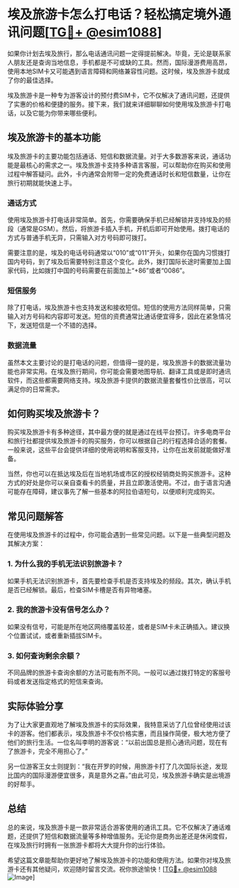 # 埃及旅游卡怎么打电话？轻松搞定境外通讯问题[[TG💪+ @esim1088](https://t.me/s/esim1088)]

如果你计划去埃及旅行，那么电话通讯问题一定得提前解决。毕竟，无论是联系家人朋友还是查询当地信息，手机都是不可或缺的工具。然而，国际漫游费用高昂，使用本地SIM卡又可能遇到语言障碍和网络兼容性问题。这时候，埃及旅游卡就成了你的最佳选择。

埃及旅游卡是一种专为游客设计的预付费SIM卡，它不仅解决了通讯问题，还提供了实惠的价格和便捷的服务。接下来，我们就来详细聊聊如何使用埃及旅游卡打电话，以及它能为你带来哪些便利。

## 埃及旅游卡的基本功能

埃及旅游卡的主要功能包括通话、短信和数据流量。对于大多数游客来说，通话功能是最核心的需求之一。埃及旅游卡支持多种语言客服，可以帮助你在购买和使用过程中解答疑问。此外，卡内通常会附带一定的免费通话时长和短信数量，让你在旅行初期就能快速上手。

### 通话方式

使用埃及旅游卡打电话非常简单。首先，你需要确保手机已经解锁并支持埃及的频段（通常是GSM）。然后，将旅游卡插入手机，开机后即可开始使用。拨打电话的方式与普通手机无异，只需输入对方号码即可拨打。

需要注意的是，埃及的电话号码通常以“010”或“011”开头，如果你在国内习惯拨打国内号码，到了埃及后需要特别注意这个变化。此外，拨打国际长途时需要加上国家代码，比如拨打中国的号码需要在前面加上“+86”或者“0086”。

### 短信服务

除了打电话，埃及旅游卡也支持发送和接收短信。短信的使用方法同样简单，只需输入对方号码和内容即可发送。短信的资费通常比通话便宜得多，因此在紧急情况下，发送短信是一个不错的选择。

### 数据流量

虽然本文主要讨论的是打电话的问题，但值得一提的是，埃及旅游卡的数据流量功能也非常实用。在埃及旅行期间，你可能会需要地图导航、翻译工具或是即时通讯软件，而这些都需要网络支持。埃及旅游卡提供的数据流量套餐性价比很高，可以满足你的日常需求。

## 如何购买埃及旅游卡？

购买埃及旅游卡有多种途径，其中最方便的就是通过在线平台预订。许多电商平台和旅行社都提供埃及旅游卡的购买服务，你可以根据自己的行程选择合适的套餐。一般来说，这些平台会提供详细的使用说明和客服支持，让你在出发前就能做好准备。

当然，你也可以在抵达埃及后在当地机场或市区的授权经销商处购买旅游卡。这种方式的好处是你可以亲自查看卡的质量，并且立即激活使用。不过，由于语言沟通可能存在障碍，建议事先了解一些基本的阿拉伯语短句，以便顺利完成购买。

## 常见问题解答

在使用埃及旅游卡的过程中，你可能会遇到一些常见问题。以下是一些典型问题及其解决方案：

### 1. 为什么我的手机无法识别旅游卡？

如果手机无法识别旅游卡，首先要检查手机是否支持埃及的频段。其次，确认手机是否已经解锁。最后，检查SIM卡槽是否有异物堵塞。

### 2. 我的旅游卡没有信号怎么办？

如果没有信号，可能是所在地区网络覆盖较差，或者是SIM卡未正确插入。建议换个位置试试，或者重新插拔SIM卡。

### 3. 如何查询剩余余额？

不同品牌的旅游卡查询余额的方法可能有所不同。一般可以通过拨打特定的客服号码或者发送指定格式的短信来查询。

## 实际体验分享

为了让大家更直观地了解埃及旅游卡的实际效果，我特意采访了几位曾经使用过该卡的游客。他们都表示，埃及旅游卡不仅价格实惠，而且操作简便，极大地方便了他们的旅行生活。一位名叫李明的游客说：“以前出国总是担心通讯问题，现在有了旅游卡，完全不用担心了。”

另一位游客王女士则提到：“我在开罗的时候，用旅游卡打了几次国际长途，发现比国内的国际漫游便宜很多，真是意外之喜。”由此可见，埃及旅游卡确实是出境游的好帮手。

## 总结

总的来说，埃及旅游卡是一款非常适合游客使用的通讯工具。它不仅解决了通话难题，还提供了短信和数据流量等多种增值服务。无论你是商务出差还是休闲度假，在埃及旅行时拥有一张旅游卡都将大大提升你的出行体验。

希望这篇文章能帮助你更好地了解埃及旅游卡的功能和使用方法。如果你对埃及旅游卡还有其他疑问，欢迎随时留言交流。祝你旅途愉快！[[TG💪+ @esim1088](https://t.me/s/esim1088) ![Image](https://i.postimg.cc/4NQfJmqS/Snipaste-2025-05-13-00-14-12.png)]